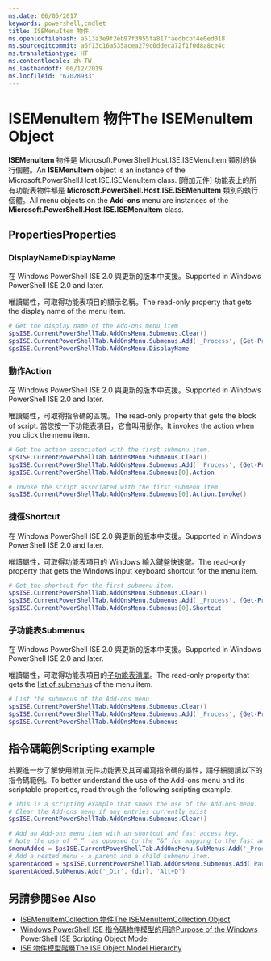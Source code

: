 ```yaml
---
ms.date: 06/05/2017
keywords: powershell,cmdlet
title: ISEMenuItem 物件
ms.openlocfilehash: a513a3e9f2eb97f3955fa817faedbcbf4e0ed018
ms.sourcegitcommit: a6f13c16a535acea279c0ddeca72f1f0d8a8ce4c
ms.translationtype: HT
ms.contentlocale: zh-TW
ms.lasthandoff: 06/12/2019
ms.locfileid: "67028933"
---
```

# <a name="the-isemenuitem-object"></a><span data-ttu-id="2b897-103">ISEMenuItem 物件</span><span class="sxs-lookup"><span data-stu-id="2b897-103">The ISEMenuItem Object</span></span>

<span data-ttu-id="2b897-104">**ISEMenuItem** 物件是 Microsoft.PowerShell.Host.ISE.ISEMenuItem 類別的執行個體。</span><span class="sxs-lookup"><span data-stu-id="2b897-104">An **ISEMenuItem** object is an instance of the Microsoft.PowerShell.Host.ISE.ISEMenuItem class.</span></span> <span data-ttu-id="2b897-105">[附加元件] 功能表上的所有功能表物件都是 **Microsoft.PowerShell.Host.ISE.ISEMenuItem** 類別的執行個體。</span><span class="sxs-lookup"><span data-stu-id="2b897-105">All menu objects on the **Add-ons** menu are instances of the **Microsoft.PowerShell.Host.ISE.ISEMenuItem** class.</span></span>

## <a name="properties"></a><span data-ttu-id="2b897-106">Properties</span><span class="sxs-lookup"><span data-stu-id="2b897-106">Properties</span></span>

### <a name="displayname"></a><span data-ttu-id="2b897-107">DisplayName</span><span class="sxs-lookup"><span data-stu-id="2b897-107">DisplayName</span></span>

<span data-ttu-id="2b897-108">在 Windows PowerShell ISE 2.0 與更新的版本中支援。</span><span class="sxs-lookup"><span data-stu-id="2b897-108">Supported in Windows PowerShell ISE 2.0 and later.</span></span>

<span data-ttu-id="2b897-109">唯讀屬性，可取得功能表項目的顯示名稱。</span><span class="sxs-lookup"><span data-stu-id="2b897-109">The read-only property that gets the display name of the menu item.</span></span>

```powershell
# Get the display name of the Add-ons menu item
$psISE.CurrentPowerShellTab.AddOnsMenu.Submenus.Clear()
$psISE.CurrentPowerShellTab.AddOnsMenu.Submenus.Add('_Process', {Get-Process}, 'Alt+P')
$psISE.CurrentPowerShellTab.AddOnsMenu.DisplayName
```

### <a name="action"></a><span data-ttu-id="2b897-110">動作</span><span class="sxs-lookup"><span data-stu-id="2b897-110">Action</span></span>

<span data-ttu-id="2b897-111">在 Windows PowerShell ISE 2.0 與更新的版本中支援。</span><span class="sxs-lookup"><span data-stu-id="2b897-111">Supported in Windows PowerShell ISE 2.0 and later.</span></span>

<span data-ttu-id="2b897-112">唯讀屬性，可取得指令碼的區塊。</span><span class="sxs-lookup"><span data-stu-id="2b897-112">The read-only property that gets the block of script.</span></span> <span data-ttu-id="2b897-113">當您按一下功能表項目，它會叫用動作。</span><span class="sxs-lookup"><span data-stu-id="2b897-113">It invokes the action when you click the menu item.</span></span>

```powershell
# Get the action associated with the first submenu item.
$psISE.CurrentPowerShellTab.AddOnsMenu.Submenus.Clear()
$psISE.CurrentPowerShellTab.AddOnsMenu.Submenus.Add('_Process', {Get-Process}, 'Alt+P')
$psISE.CurrentPowerShellTab.AddOnsMenu.Submenus[0].Action

# Invoke the script associated with the first submenu item
$psISE.CurrentPowerShellTab.AddOnsMenu.Submenus[0].Action.Invoke()
```

### <a name="shortcut"></a><span data-ttu-id="2b897-114">捷徑</span><span class="sxs-lookup"><span data-stu-id="2b897-114">Shortcut</span></span>

<span data-ttu-id="2b897-115">在 Windows PowerShell ISE 2.0 與更新的版本中支援。</span><span class="sxs-lookup"><span data-stu-id="2b897-115">Supported in Windows PowerShell ISE 2.0 and later.</span></span>

<span data-ttu-id="2b897-116">唯讀屬性，可取得功能表項目的 Windows 輸入鍵盤快速鍵。</span><span class="sxs-lookup"><span data-stu-id="2b897-116">The read-only property that gets the Windows input keyboard shortcut for the menu item.</span></span>

```powershell
# Get the shortcut for the first submenu item.
$psISE.CurrentPowerShellTab.AddOnsMenu.Submenus.Clear()
$psISE.CurrentPowerShellTab.AddOnsMenu.Submenus.Add('_Process', {Get-Process}, 'Alt+P')
$psISE.CurrentPowerShellTab.AddOnsMenu.Submenus[0].Shortcut
```

### <a name="submenus"></a><span data-ttu-id="2b897-117">子功能表</span><span class="sxs-lookup"><span data-stu-id="2b897-117">Submenus</span></span>

<span data-ttu-id="2b897-118">在 Windows PowerShell ISE 2.0 與更新的版本中支援。</span><span class="sxs-lookup"><span data-stu-id="2b897-118">Supported in Windows PowerShell ISE 2.0 and later.</span></span>

<span data-ttu-id="2b897-119">唯讀屬性，可取得功能表項目的[子功能表清單](The-ISEMenuItemCollection-Object.md)。</span><span class="sxs-lookup"><span data-stu-id="2b897-119">The read-only property that gets the [list of submenus](The-ISEMenuItemCollection-Object.md) of the menu item.</span></span>

```powershell
# List the submenus of the Add-ons menu
$psISE.CurrentPowerShellTab.AddOnsMenu.Submenus.Clear()
$psISE.CurrentPowerShellTab.AddOnsMenu.Submenus.Add('_Process', {Get-Process}, 'Alt+P')
$psISE.CurrentPowerShellTab.AddOnsMenu.Submenus
```

## <a name="scripting-example"></a><span data-ttu-id="2b897-120">指令碼範例</span><span class="sxs-lookup"><span data-stu-id="2b897-120">Scripting example</span></span>

<span data-ttu-id="2b897-121">若要進一步了解使用附加元件功能表及其可編寫指令碼的屬性，請仔細閱讀以下的指令碼範例。</span><span class="sxs-lookup"><span data-stu-id="2b897-121">To better understand the use of the Add-ons menu and its scriptable properties, read through the following scripting example.</span></span>

```powershell
# This is a scripting example that shows the use of the Add-ons menu.
# Clear the Add-ons menu if any entries currently exist
$psISE.CurrentPowerShellTab.AddOnsMenu.Submenus.Clear()

# Add an Add-ons menu item with an shortcut and fast access key.
# Note the use of “_”  as opposed to the “&” for mapping to the fast access key letter for the menu item.
$menuAdded = $psISE.CurrentPowerShellTab.AddOnsMenu.SubMenus.Add('_Process', {Get-Process}, 'Alt+P')
# Add a nested menu - a parent and a child submenu item.
$parentAdded = $psISE.CurrentPowerShellTab.AddOnsMenu.Submenus.Add('Parent', $null, $null)
$parentAdded.SubMenus.Add('_Dir', {dir}, 'Alt+D')
```

## <a name="see-also"></a><span data-ttu-id="2b897-122">另請參閱</span><span class="sxs-lookup"><span data-stu-id="2b897-122">See Also</span></span>

- [<span data-ttu-id="2b897-123">ISEMenuItemCollection 物件</span><span class="sxs-lookup"><span data-stu-id="2b897-123">The ISEMenuItemCollection Object</span></span>](The-ISEMenuItemCollection-Object.md)
- [<span data-ttu-id="2b897-124">Windows PowerShell ISE 指令碼物件模型的用途</span><span class="sxs-lookup"><span data-stu-id="2b897-124">Purpose of the Windows PowerShell ISE Scripting Object Model</span></span>](Purpose-of-the-Windows-PowerShell-ISE-Scripting-Object-Model.md)
- [<span data-ttu-id="2b897-125">ISE 物件模型階層</span><span class="sxs-lookup"><span data-stu-id="2b897-125">The ISE Object Model Hierarchy</span></span>](The-ISE-Object-Model-Hierarchy.md)
